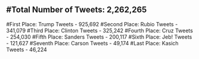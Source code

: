 #Total Number of Tweets: 2,262,265 
---
#First Place: Trump Tweets - 925,692
#Second Place: Rubio Tweets - 341,079
#Third Place: Clinton Tweets - 325,242
#Fourth Place: Cruz Tweets - 254,030
#Fifth Place: Sanders Tweets - 200,117
#Sixth Place: Jeb! Tweets - 121,627
#Seventh Place: Carson Tweets - 49,174
#Last Place: Kasich Tweets - 46,224
